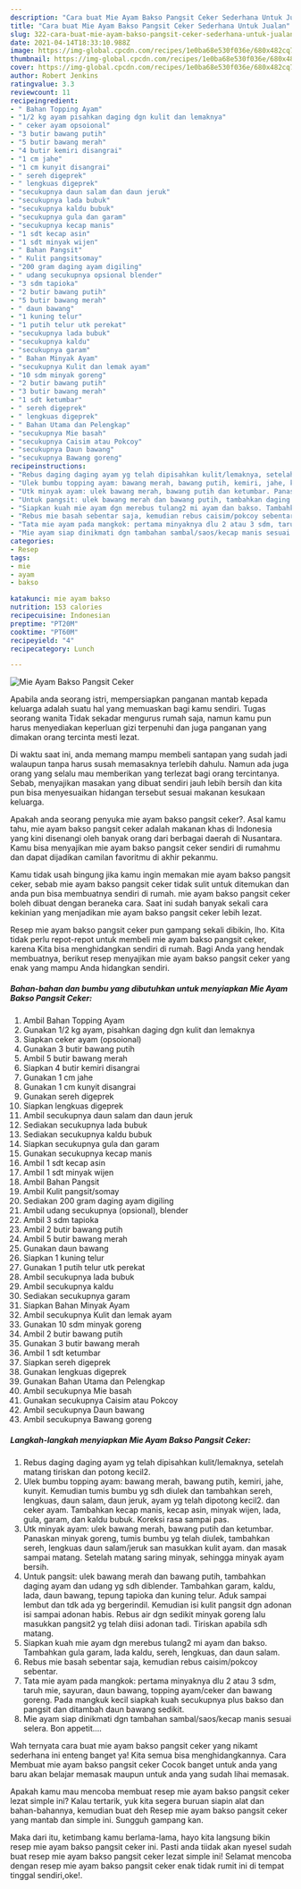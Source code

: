 ```yaml
---
description: "Cara buat Mie Ayam Bakso Pangsit Ceker Sederhana Untuk Jualan"
title: "Cara buat Mie Ayam Bakso Pangsit Ceker Sederhana Untuk Jualan"
slug: 322-cara-buat-mie-ayam-bakso-pangsit-ceker-sederhana-untuk-jualan
date: 2021-04-14T18:33:10.988Z
image: https://img-global.cpcdn.com/recipes/1e0ba68e530f036e/680x482cq70/mie-ayam-bakso-pangsit-ceker-foto-resep-utama.jpg
thumbnail: https://img-global.cpcdn.com/recipes/1e0ba68e530f036e/680x482cq70/mie-ayam-bakso-pangsit-ceker-foto-resep-utama.jpg
cover: https://img-global.cpcdn.com/recipes/1e0ba68e530f036e/680x482cq70/mie-ayam-bakso-pangsit-ceker-foto-resep-utama.jpg
author: Robert Jenkins
ratingvalue: 3.3
reviewcount: 11
recipeingredient:
- " Bahan Topping Ayam"
- "1/2 kg ayam pisahkan daging dgn kulit dan lemaknya"
- " ceker ayam opsoional"
- "3 butir bawang putih"
- "5 butir bawang merah"
- "4 butir kemiri disangrai"
- "1 cm jahe"
- "1 cm kunyit disangrai"
- " sereh digeprek"
- " lengkuas digeprek"
- "secukupnya daun salam dan daun jeruk"
- "secukupnya lada bubuk"
- "secukupnya kaldu bubuk"
- "secukupnya gula dan garam"
- "secukupnya kecap manis"
- "1 sdt kecap asin"
- "1 sdt minyak wijen"
- " Bahan Pangsit"
- " Kulit pangsitsomay"
- "200 gram daging ayam digiling"
- " udang secukupnya opsional blender"
- "3 sdm tapioka"
- "2 butir bawang putih"
- "5 butir bawang merah"
- " daun bawang"
- "1 kuning telur"
- "1 putih telur utk perekat"
- "secukupnya lada bubuk"
- "secukupnya kaldu"
- "secukupnya garam"
- " Bahan Minyak Ayam"
- "secukupnya Kulit dan lemak ayam"
- "10 sdm minyak goreng"
- "2 butir bawang putih"
- "3 butir bawang merah"
- "1 sdt ketumbar"
- " sereh digeprek"
- " lengkuas digeprek"
- " Bahan Utama dan Pelengkap"
- "secukupnya Mie basah"
- "secukupnya Caisim atau Pokcoy"
- "secukupnya Daun bawang"
- "secukupnya Bawang goreng"
recipeinstructions:
- "Rebus daging daging ayam yg telah dipisahkan kulit/lemaknya, setelah matang tiriskan dan potong kecil2."
- "Ulek bumbu topping ayam: bawang merah, bawang putih, kemiri, jahe, kunyit. Kemudian tumis bumbu yg sdh diulek dan tambahkan sereh, lengkuas, daun salam, daun jeruk, ayam yg telah dipotong kecil2. dan ceker ayam. Tambahkan kecap manis, kecap asin, minyak wijen, lada, gula, garam, dan kaldu bubuk. Koreksi rasa sampai pas."
- "Utk minyak ayam: ulek bawang merah, bawang putih dan ketumbar. Panaskan minyak goreng, tumis bumbu yg telah diulek, tambahkan sereh, lengkuas daun salam/jeruk san masukkan kulit ayam. dan masak sampai matang. Setelah matang saring minyak, sehingga minyak ayam bersih."
- "Untuk pangsit: ulek bawang merah dan bawang putih, tambahkan daging ayam dan udang yg sdh diblender. Tambahkan garam, kaldu, lada, daun bawang, tepung tapioka dan kuning telur. Aduk sampai lembut dan tdk ada yg bergerindil. Kemudian isi kulit pangsit dgn adonan isi sampai adonan habis. Rebus air dgn sedikit minyak goreng lalu masukkan pangsit2 yg telah diisi adonan tadi. Tiriskan apabila sdh matang."
- "Siapkan kuah mie ayam dgn merebus tulang2 mi ayam dan bakso. Tambahkan gula garam, lada kaldu, sereh, lengkuas, dan daun salam."
- "Rebus mie basah sebentar saja, kemudian rebus caisim/pokcoy sebentar."
- "Tata mie ayam pada mangkok: pertama minyaknya dlu 2 atau 3 sdm, taruh mie, sayuran, daun bawang, topping ayam/ceker dan bawang goreng. Pada mangkuk kecil siapkah kuah secukupnya plus bakso dan pangsit dan ditambah daun bawang sedikit."
- "Mie ayam siap dinikmati dgn tambahan sambal/saos/kecap manis sesuai selera. Bon appetit...."
categories:
- Resep
tags:
- mie
- ayam
- bakso

katakunci: mie ayam bakso 
nutrition: 153 calories
recipecuisine: Indonesian
preptime: "PT20M"
cooktime: "PT60M"
recipeyield: "4"
recipecategory: Lunch

---
```



![Mie Ayam Bakso Pangsit Ceker](https://img-global.cpcdn.com/recipes/1e0ba68e530f036e/680x482cq70/mie-ayam-bakso-pangsit-ceker-foto-resep-utama.jpg)

Apabila anda seorang istri, mempersiapkan panganan mantab kepada keluarga adalah suatu hal yang memuaskan bagi kamu sendiri. Tugas seorang  wanita Tidak sekadar mengurus rumah saja, namun kamu pun harus menyediakan keperluan gizi terpenuhi dan juga panganan yang dimakan orang tercinta mesti lezat.

Di waktu  saat ini, anda memang mampu membeli santapan yang sudah jadi walaupun tanpa harus susah memasaknya terlebih dahulu. Namun ada juga orang yang selalu mau memberikan yang terlezat bagi orang tercintanya. Sebab, menyajikan masakan yang dibuat sendiri jauh lebih bersih dan kita pun bisa menyesuaikan hidangan tersebut sesuai makanan kesukaan keluarga. 



Apakah anda seorang penyuka mie ayam bakso pangsit ceker?. Asal kamu tahu, mie ayam bakso pangsit ceker adalah makanan khas di Indonesia yang kini disenangi oleh banyak orang dari berbagai daerah di Nusantara. Kamu bisa menyajikan mie ayam bakso pangsit ceker sendiri di rumahmu dan dapat dijadikan camilan favoritmu di akhir pekanmu.

Kamu tidak usah bingung jika kamu ingin memakan mie ayam bakso pangsit ceker, sebab mie ayam bakso pangsit ceker tidak sulit untuk ditemukan dan anda pun bisa membuatnya sendiri di rumah. mie ayam bakso pangsit ceker boleh dibuat dengan beraneka cara. Saat ini sudah banyak sekali cara kekinian yang menjadikan mie ayam bakso pangsit ceker lebih lezat.

Resep mie ayam bakso pangsit ceker pun gampang sekali dibikin, lho. Kita tidak perlu repot-repot untuk membeli mie ayam bakso pangsit ceker, karena Kita bisa menghidangkan sendiri di rumah. Bagi Anda yang hendak membuatnya, berikut resep menyajikan mie ayam bakso pangsit ceker yang enak yang mampu Anda hidangkan sendiri.

<!--inarticleads1-->

##### Bahan-bahan dan bumbu yang dibutuhkan untuk menyiapkan Mie Ayam Bakso Pangsit Ceker:

1. Ambil  Bahan Topping Ayam
1. Gunakan 1/2 kg ayam, pisahkan daging dgn kulit dan lemaknya
1. Siapkan  ceker ayam (opsoional)
1. Gunakan 3 butir bawang putih
1. Ambil 5 butir bawang merah
1. Siapkan 4 butir kemiri disangrai
1. Gunakan 1 cm jahe
1. Gunakan 1 cm kunyit disangrai
1. Gunakan  sereh digeprek
1. Siapkan  lengkuas digeprek
1. Ambil secukupnya daun salam dan daun jeruk
1. Sediakan secukupnya lada bubuk
1. Sediakan secukupnya kaldu bubuk
1. Siapkan secukupnya gula dan garam
1. Gunakan secukupnya kecap manis
1. Ambil 1 sdt kecap asin
1. Ambil 1 sdt minyak wijen
1. Ambil  Bahan Pangsit
1. Ambil  Kulit pangsit/somay
1. Sediakan 200 gram daging ayam digiling
1. Ambil  udang secukupnya (opsional), blender
1. Ambil 3 sdm tapioka
1. Ambil 2 butir bawang putih
1. Ambil 5 butir bawang merah
1. Gunakan  daun bawang
1. Siapkan 1 kuning telur
1. Gunakan 1 putih telur utk perekat
1. Ambil secukupnya lada bubuk
1. Ambil secukupnya kaldu
1. Sediakan secukupnya garam
1. Siapkan  Bahan Minyak Ayam
1. Ambil secukupnya Kulit dan lemak ayam
1. Gunakan 10 sdm minyak goreng
1. Ambil 2 butir bawang putih
1. Gunakan 3 butir bawang merah
1. Ambil 1 sdt ketumbar
1. Siapkan  sereh digeprek
1. Gunakan  lengkuas digeprek
1. Gunakan  Bahan Utama dan Pelengkap
1. Ambil secukupnya Mie basah
1. Gunakan secukupnya Caisim atau Pokcoy
1. Ambil secukupnya Daun bawang
1. Ambil secukupnya Bawang goreng




<!--inarticleads2-->

##### Langkah-langkah menyiapkan Mie Ayam Bakso Pangsit Ceker:

1. Rebus daging daging ayam yg telah dipisahkan kulit/lemaknya, setelah matang tiriskan dan potong kecil2.
1. Ulek bumbu topping ayam: bawang merah, bawang putih, kemiri, jahe, kunyit. Kemudian tumis bumbu yg sdh diulek dan tambahkan sereh, lengkuas, daun salam, daun jeruk, ayam yg telah dipotong kecil2. dan ceker ayam. Tambahkan kecap manis, kecap asin, minyak wijen, lada, gula, garam, dan kaldu bubuk. Koreksi rasa sampai pas.
1. Utk minyak ayam: ulek bawang merah, bawang putih dan ketumbar. Panaskan minyak goreng, tumis bumbu yg telah diulek, tambahkan sereh, lengkuas daun salam/jeruk san masukkan kulit ayam. dan masak sampai matang. Setelah matang saring minyak, sehingga minyak ayam bersih.
1. Untuk pangsit: ulek bawang merah dan bawang putih, tambahkan daging ayam dan udang yg sdh diblender. Tambahkan garam, kaldu, lada, daun bawang, tepung tapioka dan kuning telur. Aduk sampai lembut dan tdk ada yg bergerindil. Kemudian isi kulit pangsit dgn adonan isi sampai adonan habis. Rebus air dgn sedikit minyak goreng lalu masukkan pangsit2 yg telah diisi adonan tadi. Tiriskan apabila sdh matang.
1. Siapkan kuah mie ayam dgn merebus tulang2 mi ayam dan bakso. Tambahkan gula garam, lada kaldu, sereh, lengkuas, dan daun salam.
1. Rebus mie basah sebentar saja, kemudian rebus caisim/pokcoy sebentar.
1. Tata mie ayam pada mangkok: pertama minyaknya dlu 2 atau 3 sdm, taruh mie, sayuran, daun bawang, topping ayam/ceker dan bawang goreng. Pada mangkuk kecil siapkah kuah secukupnya plus bakso dan pangsit dan ditambah daun bawang sedikit.
1. Mie ayam siap dinikmati dgn tambahan sambal/saos/kecap manis sesuai selera. Bon appetit....




Wah ternyata cara buat mie ayam bakso pangsit ceker yang nikamt sederhana ini enteng banget ya! Kita semua bisa menghidangkannya. Cara Membuat mie ayam bakso pangsit ceker Cocok banget untuk anda yang baru akan belajar memasak maupun untuk anda yang sudah lihai memasak.

Apakah kamu mau mencoba membuat resep mie ayam bakso pangsit ceker lezat simple ini? Kalau tertarik, yuk kita segera buruan siapin alat dan bahan-bahannya, kemudian buat deh Resep mie ayam bakso pangsit ceker yang mantab dan simple ini. Sungguh gampang kan. 

Maka dari itu, ketimbang kamu berlama-lama, hayo kita langsung bikin resep mie ayam bakso pangsit ceker ini. Pasti anda tiidak akan nyesel sudah buat resep mie ayam bakso pangsit ceker lezat simple ini! Selamat mencoba dengan resep mie ayam bakso pangsit ceker enak tidak rumit ini di tempat tinggal sendiri,oke!.

